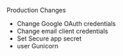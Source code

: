 Production Changes

- Change Google OAuth credentials
- Change email client credentials
- Set Secure app secret
- user Gunicorn